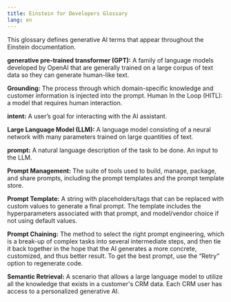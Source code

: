 ```yaml
---
title: Einstein for Developers Glossary
lang: en
---
```


This glossary defines generative AI terms that appear throughout the Einstein documentation.

**generative pre-trained transformer (GPT):** A family of language models developed by OpenAI that are generally trained on a large corpus of text data so they can generate human-like text.

**Grounding:** The process through which domain-specific knowledge and customer information is injected into the prompt.
Human In the Loop (HITL): a model that requires human interaction.

**intent:** A user’s goal for interacting with the AI assistant.

**Large Language Model (LLM):** A language model consisting of a neural network with many parameters trained on large quantities of text.

**prompt:** A natural language description of the task to be done. An input to the LLM.

**Prompt Management:** The suite of tools used to build, manage, package, and share prompts, including the prompt templates and the prompt template store.

**Prompt Template:** A string with placeholders/tags that can be replaced with custom values to generate a final prompt. The template includes the hyperparameters associated with that prompt, and model/vendor choice if not using default values.

**Prompt Chaining:** The method to select the right prompt engineering, which is a break-up of complex tasks into several intermediate steps, and then tie it back together in the hope that the AI generates a more concrete, customized, and thus better result. To get the best prompt, use the “Retry” option to regenerate code.

**Semantic Retrieval:** A scenario that allows a large language model to utilize all the knowledge that exists in a customer's CRM data. Each CRM user has access to a personalized generative AI.
